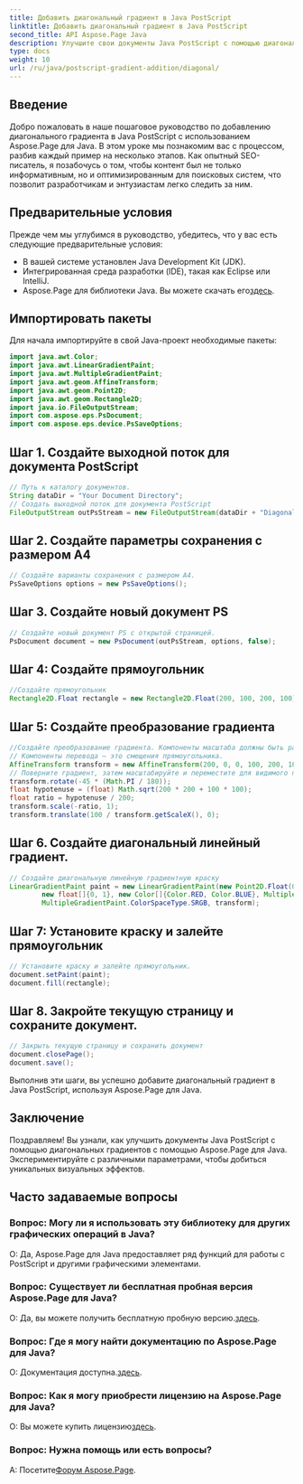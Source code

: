 ```yaml
---
title: Добавить диагональный градиент в Java PostScript
linktitle: Добавить диагональный градиент в Java PostScript
second_title: API Aspose.Page Java
description: Улучшите свои документы Java PostScript с помощью диагональных градиентов, используя Aspose.Page для Java. Следуйте нашему пошаговому руководству, чтобы легко добавлять яркие цветовые переходы.
type: docs
weight: 10
url: /ru/java/postscript-gradient-addition/diagonal/
---
```

## Введение
Добро пожаловать в наше пошаговое руководство по добавлению диагонального градиента в Java PostScript с использованием Aspose.Page для Java. В этом уроке мы познакомим вас с процессом, разбив каждый пример на несколько этапов. Как опытный SEO-писатель, я позабочусь о том, чтобы контент был не только информативным, но и оптимизированным для поисковых систем, что позволит разработчикам и энтузиастам легко следить за ним.
## Предварительные условия
Прежде чем мы углубимся в руководство, убедитесь, что у вас есть следующие предварительные условия:
- В вашей системе установлен Java Development Kit (JDK).
- Интегрированная среда разработки (IDE), такая как Eclipse или IntelliJ.
-  Aspose.Page для библиотеки Java. Вы можете скачать его[здесь](https://releases.aspose.com/page/java/).
## Импортировать пакеты
Для начала импортируйте в свой Java-проект необходимые пакеты:
```java
import java.awt.Color;
import java.awt.LinearGradientPaint;
import java.awt.MultipleGradientPaint;
import java.awt.geom.AffineTransform;
import java.awt.geom.Point2D;
import java.awt.geom.Rectangle2D;
import java.io.FileOutputStream;
import com.aspose.eps.PsDocument;
import com.aspose.eps.device.PsSaveOptions;

```
## Шаг 1. Создайте выходной поток для документа PostScript
```java
// Путь к каталогу документов.
String dataDir = "Your Document Directory";
// Создать выходной поток для документа PostScript
FileOutputStream outPsStream = new FileOutputStream(dataDir + "DiagonalGradient_outPS.ps");
```
## Шаг 2. Создайте параметры сохранения с размером A4
```java
// Создайте варианты сохранения с размером А4.
PsSaveOptions options = new PsSaveOptions();
```
## Шаг 3. Создайте новый документ PS
```java
// Создайте новый документ PS с открытой страницей.
PsDocument document = new PsDocument(outPsStream, options, false);
```
## Шаг 4: Создайте прямоугольник
```java
//Создайте прямоугольник
Rectangle2D.Float rectangle = new Rectangle2D.Float(200, 100, 200, 100);
```
## Шаг 5: Создайте преобразование градиента
```java
//Создайте преобразование градиента. Компоненты масштаба должны быть равны ширине и высоте прямоугольника.
// Компоненты перевода — это смещения прямоугольника.
AffineTransform transform = new AffineTransform(200, 0, 0, 100, 200, 100);
// Поверните градиент, затем масштабируйте и переместите для видимого перехода цвета.
transform.rotate(-45 * (Math.PI / 180));
float hypotenuse = (float) Math.sqrt(200 * 200 + 100 * 100);
float ratio = hypotenuse / 200;
transform.scale(-ratio, 1);
transform.translate(100 / transform.getScaleX(), 0);
```
## Шаг 6. Создайте диагональный линейный градиент.
```java
// Создайте диагональную линейную градиентную краску
LinearGradientPaint paint = new LinearGradientPaint(new Point2D.Float(0, 0), new Point2D.Float(200, 100),
        new float[]{0, 1}, new Color[]{Color.RED, Color.BLUE}, MultipleGradientPaint.CycleMethod.NO_CYCLE,
        MultipleGradientPaint.ColorSpaceType.SRGB, transform);
```
## Шаг 7: Установите краску и залейте прямоугольник
```java
// Установите краску и залейте прямоугольник.
document.setPaint(paint);
document.fill(rectangle);
```
## Шаг 8. Закройте текущую страницу и сохраните документ.
```java
// Закрыть текущую страницу и сохранить документ
document.closePage();
document.save();
```
Выполнив эти шаги, вы успешно добавите диагональный градиент в Java PostScript, используя Aspose.Page для Java.
## Заключение
Поздравляем! Вы узнали, как улучшить документы Java PostScript с помощью диагональных градиентов с помощью Aspose.Page для Java. Экспериментируйте с различными параметрами, чтобы добиться уникальных визуальных эффектов.
## Часто задаваемые вопросы
### Вопрос: Могу ли я использовать эту библиотеку для других графических операций в Java?
О: Да, Aspose.Page для Java предоставляет ряд функций для работы с PostScript и другими графическими элементами.
### Вопрос: Существует ли бесплатная пробная версия Aspose.Page для Java?
 О: Да, вы можете получить бесплатную пробную версию.[здесь](https://releases.aspose.com/).
### Вопрос: Где я могу найти документацию по Aspose.Page для Java?
 О: Документация доступна.[здесь](https://reference.aspose.com/page/java/).
### Вопрос: Как я могу приобрести лицензию на Aspose.Page для Java?
 О: Вы можете купить лицензию[здесь](https://purchase.aspose.com/buy).
### Вопрос: Нужна помощь или есть вопросы?
 А: Посетите[Форум Aspose.Page](https://forum.aspose.com/c/page/39).